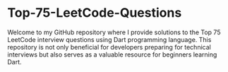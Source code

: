 # Top-75-LeetCode-Questions
Welcome to my GitHub repository where I provide solutions to the Top 75 LeetCode interview questions using Dart programming language. This repository is not only beneficial for developers preparing for technical interviews but also serves as a valuable resource for beginners learning Dart.
